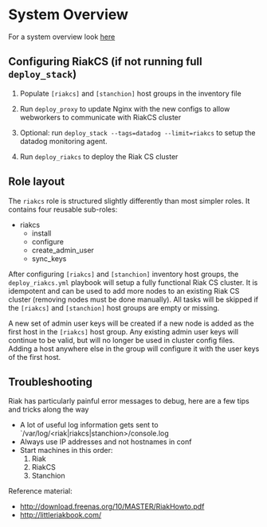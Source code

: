 # System Overview

For a system overview look [here](https://docs.google.com/document/d/1F5KjtyXmvGcl4nHf6U8_teMgM4ezo0OJPCUN0AOiGo8/edit#heading=h.9iy7nsyi5rzy)

## Configuring RiakCS (if not running full `deploy_stack`)

1. Populate `[riakcs]` and `[stanchion]` host groups in the inventory file

2. Run `deploy_proxy` to update Nginx with the new configs to allow webworkers to communicate with RiakCS cluster

3. Optional: run `deploy_stack --tags=datadog --limit=riakcs` to setup the datadog monitoring agent.

4. Run `deploy_riakcs` to deploy the Riak CS cluster

## Role layout

The `riakcs` role is structured slightly differently than most simpler roles. It contains four reusable sub-roles:

- riakcs
  - install
  - configure
  - create_admin_user
  - sync_keys

After configuring `[riakcs]` and `[stanchion]` inventory host groups, the `deploy_riakcs.yml` playbook will setup a fully functional Riak CS cluster. It is idempotent and can be used to add more nodes to an existing Riak CS cluster (removing nodes must be done manually). All tasks will be skipped if the `[riakcs]` and `[stanchion]` host groups are empty or missing.

A new set of admin user keys will be created if a new node is added as the first host in the `[riakcs]` host group. Any existing admin user keys will continue to be valid, but will no longer be used in cluster config files. Adding a host anywhere else in the group will configure it with the user keys of the first host.

## Troubleshooting

Riak has particularly painful error messages to debug, here are a few tips and tricks along the way

- A lot of useful log information gets sent to `/var/log/<riak|riakcs|stanchion>/console.log
- Always use IP addresses and not hostnames in conf
- Start machines in this order:
  1. Riak
  2. RiakCS
  3. Stanchion

Reference material:

- http://download.freenas.org/10/MASTER/RiakHowto.pdf
- http://littleriakbook.com/
